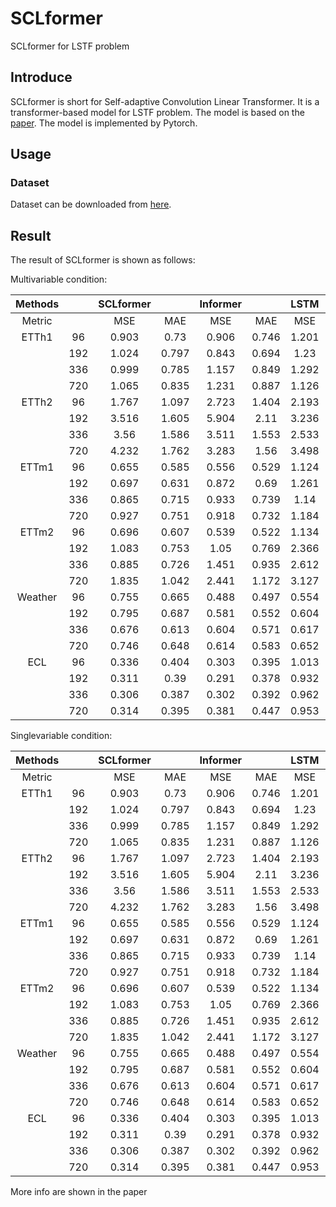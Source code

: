 # SCLformer
SCLformer for LSTF problem

## Introduce
SCLformer is short for Self-adaptive Convolution Linear Transformer. It is a transformer-based model for LSTF problem. The model is based on the [paper](https://github.com/happys2333/SCLformer/blob/main/SCLformer.pdf). The model is implemented by Pytorch.

## Usage
### Dataset
Dataset can be downloaded from [here](https://1drv.ms/f/s!AlAwEab0EEgWgZUBqkH7iQfYdmhkZA?e=MLcsOp). 

## Result 
The result of SCLformer is shown as follows:

Multivariable condition:

| Methods |     | SCLformer |       | Informer |       | LSTM  |        | ARMA  |       | DeepAR |       |
|:-------:|:---:|:---------:|:-----:|:--------:|:-----:|:-----:|:------:|:-----:|:-----:|:------:|:-----:|
| Metric  |     |    MSE    |  MAE  |   MSE    |  MAE  |  MSE  |  MAE   |  MSE  |  MAE  |  MSE   |  MAE  |
|  ETTh1  | 96  |   0.903   | 0.73  |  0.906   | 0.746 | 1.201 | 0.861  | 0.846 | 0.607 | 0.833  | 0.701 |
|         | 192 |   1.024   | 0.797 |  0.843   | 0.694 | 1.23  | 0.831  | 0.861 | 0.62  | 0.939  | 0.749 |
|         | 336 |   0.999   | 0.785 |  1.157   | 0.849 | 1.292 | 0.921  | 0.875 | 0.635 | 1.088  | 0.785 |
|         | 720 |   1.065   | 0.835 |  1.231   | 0.887 | 1.126 | 0.839  | 0.884 | 0.653 | 1.078  | 0.846 |
|  ETTh2  | 96  |   1.767   | 1.097 |  2.723   | 1.404 | 2.193 | 1.179  | 3.154 | 1.353 | 2.283  | 1.196 |
|         | 192 |   3.516   | 1.605 |  5.904   | 2.11  | 3.236 | 1.402  | 3.166 | 1.357 | 3.355  | 1.565 |
|         | 336 |   3.56    | 1.586 |  3.511   | 1.553 | 2.533 | 1.274  | 3.149 | 1.351 | 2.681  | 1.405 |
|         | 720 |   4.232   | 1.762 |  3.283   | 1.56  | 3.498 | 1.552  | 3.113 | 1.342 | 3.049  | 1.333 |
|  ETTm1  | 96  |   0.655   | 0.585 |  0.556   | 0.529 | 1.124 | 0.8222 | 0.865 | 0.619 | 0.779  | 0.701 |
|         | 192 |   0.697   | 0.631 |  0.872   | 0.69  | 1.261 | 0.898  | 0.871 | 0.621 | 0.805  | 0.712 |
|         | 336 |   0.865   | 0.715 |  0.933   | 0.739 | 1.14  | 0.843  | 0.882 | 0.631 |  0.83  | 0.724 |
|         | 720 |   0.927   | 0.751 |  0.918   | 0.732 | 1.184 | 0.869  | 0.899 | 0.644 | 0.889  | 0.75  |
|  ETTm2  | 96  |   0.696   | 0.607 |  0.539   | 0.522 | 1.134 | 0.887  | 3.121 | 1.343 | 1.026  | 0.816 |
|         | 192 |   1.083   | 0.753 |   1.05   | 0.769 | 2.366 | 1.299  | 3.128 | 1.346 | 1.498  | 0.952 |
|         | 336 |   0.885   | 0.726 |  1.451   | 0.935 | 2.612 | 1.321  | 3.142 | 1.349 | 1.997  | 1.136 |
|         | 720 |   1.835   | 1.042 |  2.441   | 1.172 | 3.127 | 1.508  | 3.152 | 1.352 | 2.368  | 1.212 |
| Weather | 96  |   0.755   | 0.665 |  0.488   | 0.497 | 0.554 | 0.548  | 0.618 | 0.557 | 0.487  |  0.5  |
|         | 192 |   0.795   | 0.687 |  0.581   | 0.552 | 0.604 | 0.581  | 0.642 | 0.579 | 0.528  | 0.532 |
|         | 336 |   0.676   | 0.613 |  0.604   | 0.571 | 0.617 | 0.589  | 0.647 | 0.588 | 0.546  | 0.547 |
|         | 720 |   0.746   | 0.648 |  0.614   | 0.583 | 0.652 |  0.61  | 0.672 | 0.61  | 0.638  | 0.603 |
|   ECL   | 96  |   0.336   | 0.404 |  0.303   | 0.395 | 1.013 | 0.837  | 0.584 | 0.572 |  0.53  | 0.541 |
|         | 192 |   0.311   | 0.39  |  0.291   | 0.378 | 0.932 | 0.793  | 0.582 | 0.574 | 0.492  | 0.522 |
|         | 336 |   0.306   | 0.387 |  0.302   | 0.392 | 0.962 | 0.801  | 0.586 | 0.582 | 0.488  | 0.522 |
|         | 720 |   0.314   | 0.395 |  0.381   | 0.447 | 0.953 | 0.804  | 0.603 | 0.599 | 0.505  | 0.514 |

Singlevariable condition:

| Methods 	 |   	   | SCLformer 	 |    	    | Informer 	 |    	    | LSTM 	  |    	     | ARMA 	  |    	    | DeepAR 	 |    	    |
|:---------:|:-----:|:-----------:|:-------:|:----------:|:-------:|:-------:|:--------:|:-------:|:-------:|:--------:|:-------:|
| Metric 	  |   	   |   MSE  	    | MAE  	  |  MSE   	   | MAE  	  | MSE  	  |  MAE  	  | MSE  	  | MAE  	  |  MSE  	  | MAE  	  |
| ETTh1  	  | 96 	  |   0.903 	   | 0.73 	  |  0.906  	  | 0.746 	 | 1.201 	 | 0.861 	  | 0.846 	 | 0.607 	 | 0.833 	  | 0.701 	 |
|     	     | 192 	 |   1.024 	   | 0.797 	 |  0.843  	  | 0.694 	 | 1.23 	  | 0.831 	  | 0.861 	 | 0.62 	  | 0.939 	  | 0.749 	 |
|     	     | 336 	 |   0.999 	   | 0.785 	 |  1.157  	  | 0.849 	 | 1.292 	 | 0.921 	  | 0.875 	 | 0.635 	 | 1.088 	  | 0.785 	 |
|     	     | 720 	 |   1.065 	   | 0.835 	 |  1.231  	  | 0.887 	 | 1.126 	 | 0.839 	  | 0.884 	 | 0.653 	 | 1.078 	  | 0.846 	 |
| ETTh2  	  | 96 	  |   1.767 	   | 1.097 	 |  2.723  	  | 1.404 	 | 2.193 	 | 1.179 	  | 3.154 	 | 1.353 	 | 2.283 	  | 1.196 	 |
|     	     | 192 	 |   3.516 	   | 1.605 	 |  5.904  	  | 2.11 	  | 3.236 	 | 1.402 	  | 3.166 	 | 1.357 	 | 3.355 	  | 1.565 	 |
|     	     | 336 	 |   3.56 	    | 1.586 	 |  3.511  	  | 1.553 	 | 2.533 	 | 1.274 	  | 3.149 	 | 1.351 	 | 2.681 	  | 1.405 	 |
|     	     | 720 	 |   4.232 	   | 1.762 	 |  3.283  	  | 1.56 	  | 3.498 	 | 1.552 	  | 3.113 	 | 1.342 	 | 3.049 	  | 1.333 	 |
| ETTm1  	  | 96 	  |   0.655 	   | 0.585 	 |  0.556  	  | 0.529 	 | 1.124 	 | 0.8222 	 | 0.865 	 | 0.619 	 | 0.779 	  | 0.701 	 |
|     	     | 192 	 |   0.697 	   | 0.631 	 |  0.872  	  | 0.69 	  | 1.261 	 | 0.898 	  | 0.871 	 | 0.621 	 | 0.805 	  | 0.712 	 |
|     	     | 336 	 |   0.865 	   | 0.715 	 |  0.933  	  | 0.739 	 | 1.14 	  | 0.843 	  | 0.882 	 | 0.631 	 | 0.83  	  | 0.724 	 |
|     	     | 720 	 |   0.927 	   | 0.751 	 |  0.918  	  | 0.732 	 | 1.184 	 | 0.869 	  | 0.899 	 | 0.644 	 | 0.889 	  | 0.75 	  |
| ETTm2  	  | 96 	  |   0.696 	   | 0.607 	 |  0.539  	  | 0.522 	 | 1.134 	 | 0.887 	  | 3.121 	 | 1.343 	 | 1.026 	  | 0.816 	 |
|     	     | 192 	 |   1.083 	   | 0.753 	 |  1.05   	  | 0.769 	 | 2.366 	 | 1.299 	  | 3.128 	 | 1.346 	 | 1.498 	  | 0.952 	 |
|     	     | 336 	 |   0.885 	   | 0.726 	 |  1.451  	  | 0.935 	 | 2.612 	 | 1.321 	  | 3.142 	 | 1.349 	 | 1.997 	  | 1.136 	 |
|     	     | 720 	 |   1.835 	   | 1.042 	 |  2.441  	  | 1.172 	 | 3.127 	 | 1.508 	  | 3.152 	 | 1.352 	 | 2.368 	  | 1.212 	 |
| Weather 	 | 96 	  |   0.755 	   | 0.665 	 |  0.488  	  | 0.497 	 | 0.554 	 | 0.548 	  | 0.618 	 | 0.557 	 | 0.487 	  | 0.5  	  |
|     	     | 192 	 |   0.795 	   | 0.687 	 |  0.581  	  | 0.552 	 | 0.604 	 | 0.581 	  | 0.642 	 | 0.579 	 | 0.528 	  | 0.532 	 |
|     	     | 336 	 |   0.676 	   | 0.613 	 |  0.604  	  | 0.571 	 | 0.617 	 | 0.589 	  | 0.647 	 | 0.588 	 | 0.546 	  | 0.547 	 |
|     	     | 720 	 |   0.746 	   | 0.648 	 |  0.614  	  | 0.583 	 | 0.652 	 | 0.61  	  | 0.672 	 | 0.61 	  | 0.638 	  | 0.603 	 |
|  ECL   	  | 96 	  |   0.336 	   | 0.404 	 |  0.303  	  | 0.395 	 | 1.013 	 | 0.837 	  | 0.584 	 | 0.572 	 | 0.53  	  | 0.541 	 |
|     	     | 192 	 |   0.311 	   | 0.39 	  |  0.291  	  | 0.378 	 | 0.932 	 | 0.793 	  | 0.582 	 | 0.574 	 | 0.492 	  | 0.522 	 |
|     	     | 336 	 |   0.306 	   | 0.387 	 |  0.302  	  | 0.392 	 | 0.962 	 | 0.801 	  | 0.586 	 | 0.582 	 | 0.488 	  | 0.522 	 |
|     	     | 720 	 |   0.314 	   | 0.395 	 |  0.381  	  | 0.447 	 | 0.953 	 | 0.804 	  | 0.603 	 | 0.599 	 | 0.505 	  | 0.514 	 |



More info are shown in the paper
